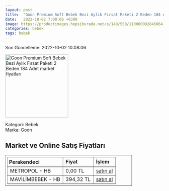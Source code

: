 ```yaml
---
layout: post
title:  "Goon Premium Soft Bebek Bezi Aylık Fırsat Paketi 2 Beden 184 Adet"
date:   2022-10-02 7:08:06 +0300
image: https://productimages.hepsiburada.net/s/140/550/110000092845064.jpg
categories: bebek
tags: bebek
---
```


Son Güncelleme: 2022-10-02 10:08:06

<img src="https://productimages.hepsiburada.net/s/140/550/110000092845064.jpg" width="200" alt="Goon Premium Soft Bebek Bezi Aylık Fırsat Paketi 2 Beden 184 Adet market fiyatları" />

Kategori: Bebek
<br />
Marka: Goon

<h2>Market ve Online Satış Fiyatları</h2>

<table border="1" style="padding: 5px;width:80%;">
  <tr>
    <td style="padding: 5px;"><strong>Perakendeci</strong></td>
    <td><strong>Fiyat</strong></td>
    <td><strong>İşlem</strong></td>
  </tr>
  <tr>
              <td title="Hepsiburada/Metropol Mağazası">METROPOL - HB</td>
              <td>0,00 TL</td>
              <td><a title="Hepsiburada/Metropol Mağazası" target="_blank" href="https://www.hepsiburada.com/goo-n-premium-soft-bebek-bezi-2-beden-premium-bant-184-lu-p-HBCV00000ZRTKO?magaza=Metropol">satın al</a></td>
            </tr><tr>
              <td title="Hepsiburada/MAVİLİM BEBEK Mağazası">MAVİLİMBEBEK - HB</td>
              <td>394,32 TL</td>
              <td><a title="Hepsiburada/MAVİLİM BEBEK Mağazası" target="_blank" href="https://www.hepsiburada.com/goon-premium-soft-bebek-bezi-aylik-firsat-paketi-2-beden-184-adet-p-HBCV00000XFEP0?magaza=MAV%C4%B0L%C4%B0MBEBEK">satın al</a></td>
            </tr>
</table>
